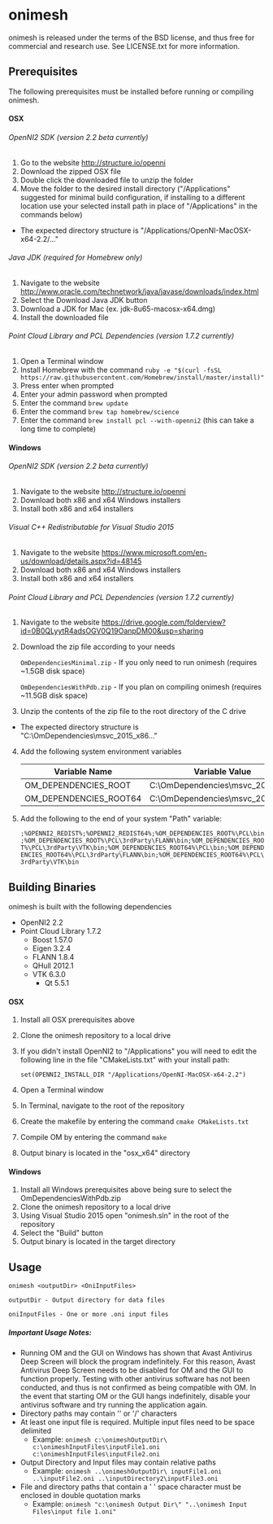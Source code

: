 # onimesh

onimesh is released under the terms of the BSD license, and thus free for commercial and research use. See LICENSE.txt for more information.

## Prerequisites
The following prerequisites must be installed before running or compiling onimesh.

#### OSX
###### OpenNI2 SDK (version 2.2 beta currently)
1. Go to the website http://structure.io/openni
2. Download the zipped OSX file
3. Double click the downloaded file to unzip the folder
4. Move the folder to the desired install directory ("/Applications" suggested for minimal build configuration, if installing to a different location use your selected install path in place of "/Applications" in the commands below)
  * The expected directory structure is "/Applications/OpenNI-MacOSX-x64-2.2/..."

###### Java JDK (required for Homebrew only)
1. Navigate to the website http://www.oracle.com/technetwork/java/javase/downloads/index.html
2. Select the Download Java JDK button
3. Download a JDK for Mac (ex. jdk-8u65-macosx-x64.dmg)
4. Install the downloaded file

###### Point Cloud Library and PCL Dependencies (version 1.7.2 currently)
1. Open a Terminal window
2. Install Homebrew with the command `ruby -e "$(curl -fsSL https://raw.githubusercontent.com/Homebrew/install/master/install)"`
3. Press enter when prompted
4. Enter your admin password when prompted
5. Enter the command `brew update`
6. Enter the command `brew tap homebrew/science`
7. Enter the command `brew install pcl --with-openni2` (this can take a long time to complete)

#### Windows
###### OpenNI2 SDK (version 2.2 beta currently)
1. Navigate to the website http://structure.io/openni
2. Download both x86 and x64 Windows installers
3. Install both x86 and x64 installers

###### Visual C++ Redistributable for Visual Studio 2015
1. Navigate to the website https://www.microsoft.com/en-us/download/details.aspx?id=48145
2. Download both x86 and x64 Windows installers
3. Install both x86 and x64 installers

###### Point Cloud Library and PCL Dependencies (version 1.7.2 currently)
1. Navigate to the website https://drive.google.com/folderview?id=0B0QLyytR4adsOGV0Q19OanpDM00&usp=sharing
2. Download the zip file according to your needs

	`OmDependenciesMinimal.zip` - If you only need to run onimesh (requires ~1.5GB disk space)
	
	`OmDependenciesWithPdb.zip` - If you plan on compiling onimesh (requires ~11.5GB disk space)

3. Unzip the contents of the zip file to the root directory of the C drive
  * The expected directory structure is "C:\OmDependencies\msvc_2015_x86\..."
4. Add the following system environment variables

    | Variable Name  | Variable Value |
    | ------------- | ------------- |
    | OM_DEPENDENCIES_ROOT  | C:\OmDependencies\msvc_2015_x86 |
    | OM_DEPENDENCIES_ROOT64  | C:\OmDependencies\msvc_2015_x64 |

5. Add the following to the end of your system "Path" variable:

	`;%OPENNI2_REDIST%;%OPENNI2_REDIST64%;%OM_DEPENDENCIES_ROOT%\PCL\bin;%OM_DEPENDENCIES_ROOT%\PCL\3rdParty\FLANN\bin;%OM_DEPENDENCIES_ROOT%\PCL\3rdParty\VTK\bin;%OM_DEPENDENCIES_ROOT64%\PCL\bin;%OM_DEPENDENCIES_ROOT64%\PCL\3rdParty\FLANN\bin;%OM_DEPENDENCIES_ROOT64%\PCL\3rdParty\VTK\bin`

## Building Binaries
onimesh is built with the following dependencies
* OpenNI2 2.2
* Point Cloud Library 1.7.2
  * Boost 1.57.0
  * Eigen 3.2.4
  * FLANN 1.8.4
  * QHull 2012.1
  * VTK 6.3.0
    * Qt 5.5.1

#### OSX
1. Install all OSX prerequisites above
2. Clone the onimesh repository to a local drive
3. If you didn't install OpenNI2 to "/Applications" you will need to edit the following line in the file "CMakeLists.txt" with your install path:

    `set(OPENNI2_INSTALL_DIR "/Applications/OpenNI-MacOSX-x64-2.2")`

4. Open a Terminal window
5. In Terminal, navigate to the root of the repository
6. Create the makefile by entering the command `cmake CMakeLists.txt`
7. Compile OM by entering the command `make`
7. Output binary is located in the "osx_x64" directory

#### Windows
1. Install all Windows prerequisites above being sure to select the OmDependenciesWithPdb.zip
2. Clone the onimesh repository to a local drive
3. Using Visual Studio 2015 open "onimesh.sln" in the root of the repository
4. Select the "Build" button
5. Output binary is located in the target directory

## Usage
`onimesh <outputDir> <OniInputFiles>`

    outputDir - Output directory for data files

    oniInputFiles - One or more .oni input files

##### Important Usage Notes:
* Running OM and the GUI on Windows has shown that Avast Antivirus Deep Screen will block the program indefinitely. For this reason, Avast Antivirus Deep Screen needs to be disabled for OM and the GUI to function properly. Testing with other antivirus software has not been conducted, and thus is not confirmed as being compatible with OM. In the event that starting OM or the GUI hangs indefinitely, disable your antivirus software and try running the application again.
* Directory paths may contain '\' or '/' characters
* At least one input file is required. Multiple input files need to be space delimited
  * Example: `onimesh c:\onimeshOutputDir\ c:\onimeshInputFiles\inputFile1.oni c:\onimeshInputFiles\inputFile2.oni`
* Output Directory and Input files may contain relative paths
  * Example: `onimesh ..\onimeshOutputDir\ inputFile1.oni ..\inputFile2.oni ..\inputDirectory2\inputFile3.oni`
* File and directory paths that contain a ' ' space character must be enclosed in double quotation marks
  * Example: `onimesh "c:\onimesh Output Dir\" "..\onimesh Input Files\input file 1.oni"`

